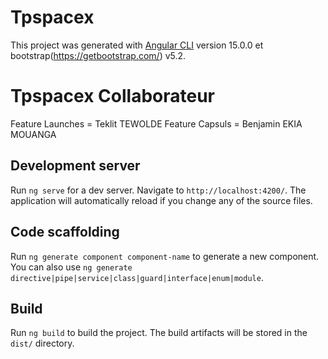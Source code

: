 

# Tpspacex
This project was generated with [Angular CLI](https://github.com/angular/angular-cli) version 15.0.0 et bootstrap(https://getbootstrap.com/) v5.2.

# Tpspacex Collaborateur
 Feature Launches = Teklit TEWOLDE
 Feature Capsuls  = Benjamin EKIA MOUANGA
## Development server

Run `ng serve` for a dev server. Navigate to `http://localhost:4200/`. The application will automatically reload if you change any of the source files.

## Code scaffolding
Run `ng generate component component-name` to generate a new component. You can also use `ng generate directive|pipe|service|class|guard|interface|enum|module`.

## Build
Run `ng build` to build the project. The build artifacts will be stored in the `dist/` directory.


